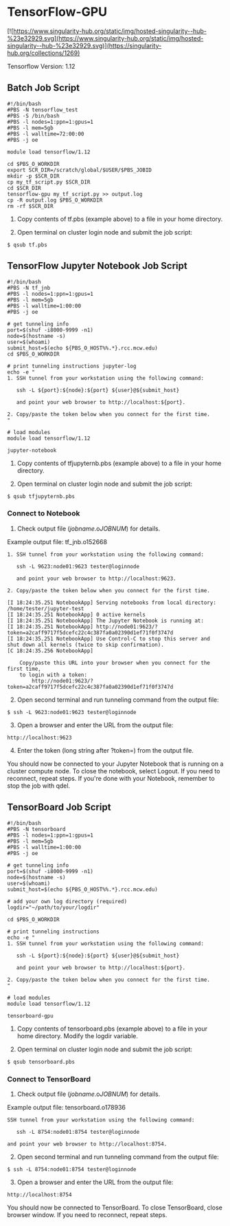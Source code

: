 # TensorFlow-GPU
[![https://www.singularity-hub.org/static/img/hosted-singularity--hub-%23e32929.svg](https://www.singularity-hub.org/static/img/hosted-singularity--hub-%23e32929.svg)](https://singularity-hub.org/collections/1269)

Tensorflow Version: 1.12

## Batch Job Script
```
#!/bin/bash
#PBS -N tensorflow_test
#PBS -S /bin/bash
#PBS -l nodes=1:ppn=1:gpus=1
#PBS -l mem=5gb
#PBS -l walltime=72:00:00
#PBS -j oe

module load tensorflow/1.12

cd $PBS_O_WORKDIR
export SCR_DIR=/scratch/global/$USER/$PBS_JOBID
mkdir -p $SCR_DIR
cp my_tf_script.py $SCR_DIR                   
cd $SCR_DIR
tensorflow-gpu my_tf_script.py >> output.log  
cp -R output.log $PBS_O_WORKDIR              
rm -rf $SCR_DIR                             
```
1. Copy contents of tf.pbs (example above) to a file in your home directory.

2. Open terminal on cluster login node and submit the job script:

```
$ qsub tf.pbs
```

## TensorFlow Jupyter Notebook Job Script
```
#!/bin/bash
#PBS -N tf_jnb
#PBS -l nodes=1:ppn=1:gpus=1
#PBS -l mem=5gb
#PBS -l walltime=1:00:00
#PBS -j oe

# get tunneling info
port=$(shuf -i8000-9999 -n1)
node=$(hostname -s)
user=$(whoami)
submit_host=$(echo ${PBS_O_HOST%%.*}.rcc.mcw.edu)
cd $PBS_O_WORKDIR

# print tunneling instructions jupyter-log
echo -e "
1. SSH tunnel from your workstation using the following command:

   ssh -L ${port}:${node}:${port} ${user}@${submit_host}

   and point your web browser to http://localhost:${port}.

2. Copy/paste the token below when you connect for the first time.
"

# load modules
module load tensorflow/1.12

jupyter-notebook
```
1. Copy contents of tfjupyternb.pbs (example above) to a file in your home directory.

2. Open terminal on cluster login node and submit the job script:

```
$ qsub tfjupyternb.pbs
```

### Connect to Notebook
1. Check output file (*jobname*.o*JOBNUM*) for details.

Example output file: tf_jnb.o152668
```
1. SSH tunnel from your workstation using the following command:

   ssh -L 9623:node01:9623 tester@loginnode

   and point your web browser to http://localhost:9623.

2. Copy/paste the token below when you connect for the first time.

[I 18:24:35.251 NotebookApp] Serving notebooks from local directory: /home/tester/jupyter-test
[I 18:24:35.251 NotebookApp] 0 active kernels
[I 18:24:35.251 NotebookApp] The Jupyter Notebook is running at:
[I 18:24:35.251 NotebookApp] http://node01:9623/?token=a2caff9717f5dcefc22c4c387fa0a02390d1ef71f0f3747d
[I 18:24:35.251 NotebookApp] Use Control-C to stop this server and shut down all kernels (twice to skip confirmation).
[C 18:24:35.256 NotebookApp]

    Copy/paste this URL into your browser when you connect for the first time,
    to login with a token:
        http://node01:9623/?token=a2caff9717f5dcefc22c4c387fa0a02390d1ef71f0f3747d
```

2. Open second terminal and run tunneling command from the output file:
```
$ ssh -L 9623:node01:9623 tester@loginnode
```
3. Open a browser and enter the URL from the output file:
```
http://localhost:9623
```
4. Enter the token (long string after ?token=) from the output file.

You should now be connected to your Jupyter Notebook that is running on a cluster compute node. To close the notebook, select Logout. If you need to reconnect, repeat steps. If you're done with your Notebook, remember to stop the job with qdel.


## TensorBoard Job Script
```
#!/bin/bash
#PBS -N tensorboard
#PBS -l nodes=1:ppn=1:gpus=1
#PBS -l mem=5gb
#PBS -l walltime=1:00:00
#PBS -j oe

# get tunneling info
port=$(shuf -i8000-9999 -n1)
node=$(hostname -s)
user=$(whoami)
submit_host=$(echo ${PBS_O_HOST%%.*}.rcc.mcw.edu)

# add your own log directory (required)
logdir="~/path/to/your/logdir"

cd $PBS_O_WORKDIR

# print tunneling instructions 
echo -e "
1. SSH tunnel from your workstation using the following command:

   ssh -L ${port}:${node}:${port} ${user}@${submit_host}

   and point your web browser to http://localhost:${port}.

2. Copy/paste the token below when you connect for the first time.
"

# load modules
module load tensorflow/1.12

tensorboard-gpu
```
1. Copy contents of tensorboard.pbs (example above) to a file in your home directory. Modify the logdir variable.

2. Open terminal on cluster login node and submit the job script:

```
$ qsub tensorboard.pbs
```

### Connect to TensorBoard
1. Check output file (*jobname*.o*JOBNUM*) for details.

Example output file: tensorboard.o178936
```
SSH tunnel from your workstation using the following command:

   ssh -L 8754:node01:8754 tester@loginnode

and point your web browser to http://localhost:8754.
```

2. Open second terminal and run tunneling command from the output file:
```
$ ssh -L 8754:node01:8754 tester@loginnode
```
3. Open a browser and enter the URL from the output file:
```
http://localhost:8754
```

You should now be connected to TensorBoard. To close TensorBoard, close browser window. If you need to reconnect, repeat steps.
